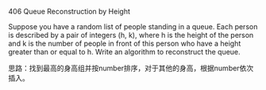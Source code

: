 406 Queue Reconstruction by Height

Suppose you have a random list of people standing in a queue. Each person is described by a pair of integers (h, k), where h is the height of the person and k is the number of people in front of this person who have a height greater than or equal to h. Write an algorithm to reconstruct the queue. 

思路：找到最高的身高组并按number排序，对于其他的身高，根据number依次插入。
